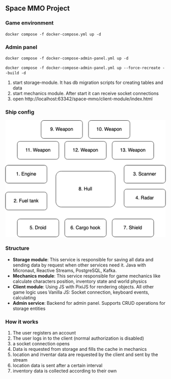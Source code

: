 ## Space MMO Project

### Game environment

```shell
docker compose -f docker-compose.yml up -d
```

### Admin panel

```shell
docker compose -f docker-compose-admin-panel.yml up -d
```

```shell
docker compose -f docker-compose-admin-panel.yml up --force-recreate --build -d
```

1) start storage-module. It has db migration scripts for creating tables and data
2) start mechanics module. After start it can receive socket connections
3) open http://localhost:63342/space-mmo/client-module/index.html

### Ship config

![img.png](images/ship-config.png)

### Structure

- **Storage module**: This service is responsible for saving all data and sending data by request when other services
  need
  it. Java with Micronaut, Reactive Streams, PostgreSQL, Kafka.
- **Mechanics module**: This service responsible for game mechanics like calculate characters position, inventory state
  and world physics
- **Client module**: Using JS with PixiJS for rendering objects. All other game logic uses Vanilla JS: Socket
  connection, keyboard events, calculating
- **Admin service**: Backend for admin panel. Supports CRUD operations for storage entities

### How it works
1) The user registers an account
2) The user logs in to the client (normal authorization is disabled)
3) a socket connection opens
4) Data is requested from storage and fills the cache in mechanics
5) location and iтventar data are requested by the client and sent by the stream
6) location data is sent after a certain interval
7) inventory data is collected according to their own
